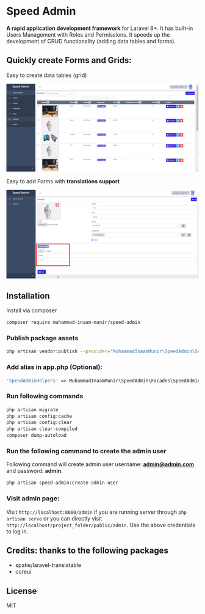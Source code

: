 # Speed Admin

**A rapid application development framework** for Laravel 8+. It has built-in Users Management with Roles and Permissions. It speeds up the development of CRUD functionality \(adding data tables and forms\).



## Quickly create Forms and Grids:

Easy to create data tables \(grid\)

![Easy to create datatables \(grid\)](.gitbook/assets/grid_pic.png)

Easy to add Forms with **translations support**

![Easy to add Forms with translations support](.gitbook/assets/form_pic.png)

## Installation

Install via composer

```bash
composer require muhammad-inaam-munir/speed-admin
```

### Publish package assets

```bash
php artisan vendor:publish --provider="MuhammadInaamMunir\SpeedAdmin\ServiceProvider"
```

### Add alias in app.php \(Optional\):

```php
'SpeedAdminHelpers' => MuhammadInaamMunir\SpeedAdmin\Facades\SpeedAdminHelpersFacade::class,
```

### Run following commands

```bash
php artisan migrate
php artisan config:cache
php artisan config:clear
php artisan clear-compiled
composer dump-autoload
```

### Run the following command to create the admin user

Following command will create admin user username: **admin@admin.com** and password: **admin**.

```bash
php artisan speed-admin:create-admin-user
```

### Visit admin page:

Visit `http://localhost:8000/admin` if you are running server through `php artisan serve` or you can directly visit `http://localhost/project_folder/public/admin`. Use the above credentials to log in.

## Credits: thanks to the following packages

* spatie/laravel-translatable
* coreui

## License

MIT

